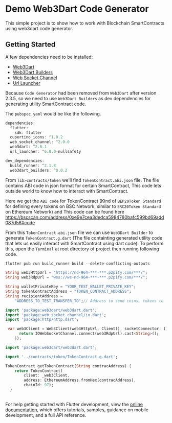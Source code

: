 # Demo Web3Dart Code Generator

This simple project is to show how to work with Blockchain SmartContracts using web3dart code generator.

## Getting Started

A few dependencies need to be installed:

- [Web3Dart](https://pub.dev/packages/web3dart)
- [Web3Dart Builders](https://pub.dev/packages/web3dart_builders)
- [Web Socket Channel](https://pub.dev/packages/web_socket_channel)
- [Url Launcher](https://pub.dev/packages/url_launcher)

 Because `Code Generator` had been removed from `Web3Dart` after version 2.3.5, so we need to use `Web3Dart Builders` as dev dependencies for generating utility SmartContract code.
 
 The `pubspec.yaml` would be like the following.

```dart
dependencies:
  flutter:
    sdk: flutter
  cupertino_icons: ^1.0.2
  web_socket_channel: ^2.0.0
  web3dart: ^2.6.1
  url_launcher: ^6.0.0-nullsafety

dev_dependencies:
  build_runner: ^2.1.8
  web3dart_builders: ^0.0.2
```
From `lib>contracts/token` we'll find `TokenContract.abi.json` file. The file contains ABI code in json format for certain SmartContract, This code lets outside world to know how to interact with SmartContract. 

Here we get the `ABI code` for TokenContract (Kind of `BEP20Token Standard` for defining every tokens on BSC Network, similar to `ERC20Token Standard` on Ethereum Network) and This code can be found here https://bscscan.com/address/0xe9e7cea3dedca5984780bafc599bd69add087d56#code

From this `TokenContract.abi.json` file we can use `Web3Dart Builder` to generate `TokenContract.g.dart` (The file containting generated utility code that lets us easily interact with SmartContract using dart code). To perform this, open the `Terminal` at root directory of project then running following code.

```dart
flutter pub run build_runner build --delete-conflicting-outputs
```


```dart
String web3HttpUrl = "https://nd-964-***-***.p2pify.com/***/";
String web3RdpUrl = "wss://ws-nd-964-***-***.p2pify.com/***/";

String walletPrivateKey = "YOUR_TEST_WALLET_PRIVATE_KEY";
String tokenContractAddress = "TOKEN_CONTRACT_ADDRESS";
String recipientAddress =
    "ADDRESS_TO_TEST_TRANSFER_TO";// Address to send coins, tokens to
```

```dart
import 'package:web3dart/web3dart.dart';
import 'package:web_socket_channel/io.dart';
import 'package:http/http.dart';

 var web3Client = Web3Client(web3HttpUrl, Client(), socketConnector: () {
      return IOWebSocketChannel.connect(web3RdpUrl).cast<String>();
    });
```

```dart
import 'package:web3dart/web3dart.dart';

import '../contracts/token/TokenContract.g.dart';

TokenContract getTokenContract(String contracAddress) {
    return TokenContract(
        client: _web3Client,
        address: EthereumAddress.fromHex(contracAddress),
        chainId: 97);
  }
  
```

For help getting started with Flutter development, view the
[online documentation](https://docs.flutter.dev/), which offers tutorials,
samples, guidance on mobile development, and a full API reference.

